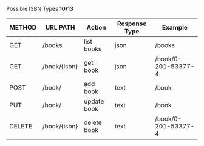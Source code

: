 Possible ISBN Types **10/13**

METHOD | URL PATH               |Action     | Response Type|Example
-------|------------------------|---------- |--------------|-------
GET    |/books                  |list books |json          |/books
GET    |/book/{isbn}            |get book   |json          |/book/0-201-53377-4
POST   |/book/                  |add book   |text          |/book
PUT    |/book/                  |update book|text          |/book
DELETE |/book/{isbn}            |delete book|text          |/book/0-201-53377-4
